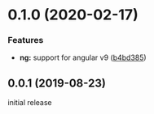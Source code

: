 # 0.1.0 (2020-02-17)


### Features

* **ng:** support for angular v9 ([b4bd385](https://github.com/fivethree-team/ngx-rxjs-animations/commit/b4bd385818a6d163aa17d6bf6e88a48b2beb8ee8))



<a name="0.0.1"></a>

## 0.0.1 (2019-08-23)

initial release
